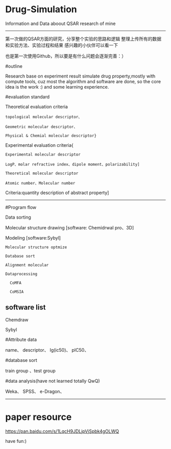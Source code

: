 # Drug-Simulation

Information and Data aboout QSAR research of mine

-----

第一次做的QSAR方面的研究，分享整个实验的思路和逻辑
整理上传所有的数据和实验方法、实验过程和结果
感兴趣的小伙伴可以看一下

也是第一次使用Github，所以要是有什么问题会逐渐完善：）


#outline

  Research base on experiment result simulate drug property,mostly with compute tools, cuz most the algorithm and software are done, so the core idea is the work :) and some learning experience.
  
#evaluation standard


  Theoretical evaluation criteria
  
    topological molecular descriptor、
  
    Geometric molecular descriptor、
    
    Physical & Chemial molecular descriptor}
  
  Experimental evaluation criteria{
    
    Experimental molecular descriptor
    
    LogP、molar refractive index、dipole moment、polarizability] 
    
    Theoretical molecular descriptor
    
    Atomic number、Molecular number
   
   Criteria:quantity description of abstract property]
   
-------


#Program flow
  
  Data sorting
  
  Molecular structure drawing
  [software: Chemidrwal pro、3D]
  
  Modeling
  [software:Sybyl]
  
    Molecular structure optmize
  
    Database sort
    
    Alignment molecular
    
    Dataprocessing
    
      CoMFA
    
      CoMSIA
  
 
## software list
  
  Chemdraw
  
  Sybyl
  
#Attribute data
  
  name、
  descriptor、
  lg(ic50)、
  pIC50、
  
#database sort
  
  train group
  、test group
 
#data analysis(have not learned totally QwQ)
 
  Weka、
  SPSS、
  e-Dragon、
  
-------

# paper resource

  https://pan.baidu.com/s/1LqcH9JDLjpVjSpbk4gOLWQ
  
  have fun:)
  
  
  



